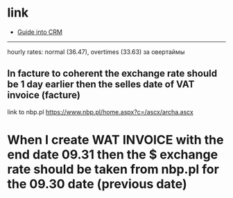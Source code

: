 # link

* [Guide into CRM](https://www.youtube.com/watch?v=0fJ7IrQ9ICw)

----

hourly rates: normal (36.47), overtimes (33.63) за овертаймы


## In facture to coherent the exchange rate should be 1 day earlier then the selles date of VAT invoice (facture) 

link to nbp.pl <https://www.nbp.pl/home.aspx?c=/ascx/archa.ascx>

# When I create WAT INVOICE with the end date 09.31 then the $ exchange rate should be taken from nbp.pl for the 09.30 date (previous date)
